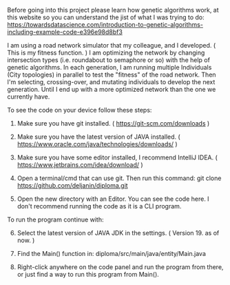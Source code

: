 Before going into this project please learn how genetic algorithms work, at this website so you can understand the jist of what I was trying to do: https://towardsdatascience.com/introduction-to-genetic-algorithms-including-example-code-e396e98d8bf3 

I am using a road network simulator that my colleague, and I developed. ( This is my fitness function. ) I am optimizing the network by changing intersection types (i.e. roundabout to semaphore or so) with the help of genetic algorithms.
In each generation, I am running multiple Individuals (City topologies) in parallel to test the "fitness" of the road network. Then I'm selecting, crossing-over, and mutating individuals to develop the next generation.
Until I end up with a more optimized network than the one we currently have.

To see the code on your device follow these steps:

1. Make sure you have git installed. ( https://git-scm.com/downloads )


2. Make sure you have the latest version of JAVA installed. ( https://www.oracle.com/java/technologies/downloads/ )


3. Make sure you have some editor installed, I recommend IntelliJ IDEA. ( https://www.jetbrains.com/idea/download/ )


4. Open a terminal/cmd that can use git. Then run this command: git clone https://github.com/deljanin/diploma.git


5. Open the new directory with an Editor. You can see the code here. I don't recommend running the code as it is a CLI program.


To run the program continue with:

6. Select the latest version of JAVA JDK in the settings. ( Version 19. as of now. )


7. Find the Main() function in: diploma/src/main/java/entity/Main.java


8. Right-click anywhere on the code panel and run the program from there, or just find a way to run this program from Main().


